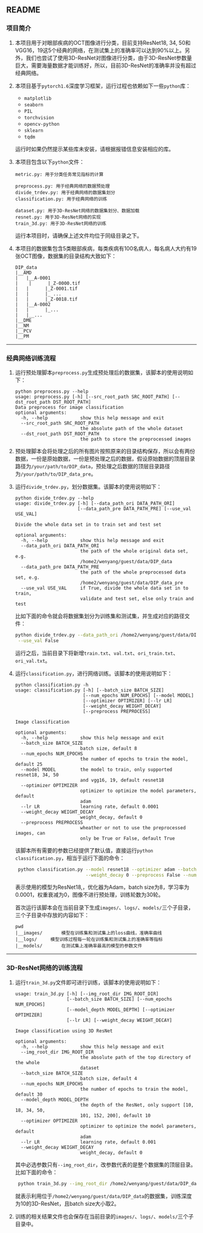 ## README

### 项目简介

1. 本项目用于对眼部疾病的OCT图像进行分类，目前支持ResNet18, 34, 50和VGG16，19这5个经典的网络，在测试集上的准确率可以达到90%以上。另外，我们也尝试了使用3D-ResNet对图像进行分类，由于3D-ResNet参数量巨大，需要海量数据才能训练好，所以，目前3D-ResNet的准确率并没有超过经典网络。

2. 本项目基于`pytorch1.6`深度学习框架，运行过程也依赖如下一些`python`库：

   + `matplotlib`
   + `seaborn`
   + `PIL`
   + `torchvision`
   + `opencv-python`
   + `sklearn`
   + `tqdm`

   运行时如果仍然提示某些库未安装，请根据报错信息安装相应的库。

3. 本项目包含以下`python`文件：

   ```
   metric.py: 用于分类任务常见指标的计算
   
   preprocess.py: 用于经典网络的数据预处理
   divide_trdev.py: 用于经典网络的数据集划分
   classification.py: 用于经典网络的训练
   
   dataset.py: 用于3D-ResNet网络的数据集划分、数据加载
   resnet.py: 用于3D-ResNet网络的实现
   train_3d.py: 用于3D-ResNet网络的训练
   ```

   运行本项目时，请确保上述文件均位于同级目录之下。

4. 本项目的数据集包含5类眼部疾病，每类疾病有100名病人，每名病人大约有19张OCT图像，数据集的目录结构大致如下：

   ```
   DIP_data
   |__AMD
   |   |__A-0001
   |	|	   |_Z-0000.tif
   |   |      |_Z-0001.tif
   |   |      |_ ... 
   |   |      |_Z-0018.tif
   |   |__A-0002
   |   |      |_...
   |   |__...
   |__DME
   |__NM
   |__PCV
   |__PM
   ```

------

### 经典网络训练流程

1. 运行预处理脚本`preprocess.py`生成预处理后的数据集，该脚本的使用说明如下：

   ```
   python preprocess.py --help
   usage: preprocess.py [-h] [--src_root_path SRC_ROOT_PATH] [--dst_root_path DST_ROOT_PATH]                                                                                        Data preprocess for image classification                                                                                                                                 
   optional arguments:
     -h, --help            show this help message and exit
     --src_root_path SRC_ROOT_PATH
                           the absolute path of the whole dataset
     --dst_root_path DST_ROOT_PATH
                           the path to store the preprocessed images
   ```

2. 预处理脚本会将处理之后的所有图片按照原来的目录结构保存，所以会有两份数据，一份是原始数据，一份是预处理之后的数据，假设原始数据的顶层目录路径为`/your/path/to/DIP_data`，预处理之后数据的顶层目录路径为`/your/path/to/DIP_data_pre`。

3. 运行`divide_trdev.py`，划分数据集。该脚本的使用说明如下：

   ```
   python divide_trdev.py --help
   usage: divide_trdev.py [-h] [--data_path_ori DATA_PATH_ORI]
                          [--data_path_pre DATA_PATH_PRE] [--use_val USE_VAL]
   
   Divide the whole data set in to train set and test set
   
   optional arguments:
     -h, --help            show this help message and exit
     --data_path_ori DATA_PATH_ORI
                           the path of the whole original data set, e.g.
                           /home2/wenyang/guest/data/DIP_data
     --data_path_pre DATA_PATH_PRE
                           the path of the whole preprocessed data set, e.g.
                           /home2/wenyang/guest/data/DIP_data_pre
     --use_val USE_VAL     if True, divide the whole data set in to train,
                           validate and test set, else only train and test
   ```

   比如下面的命令就会将数据集划分为训练集和测试集，并生成对应的路径文件：

   ```bash
   python divide_trdev.py --data_path_ori /home2/wenyang/guest/data/DIP_data --data_path_pre DATA_PATH_PRE \
    --use_val False
   ```

   运行之后，当前目录下将新增`train.txt`、`val.txt`、`ori_train.txt`、`ori_val.txt`。

4. 运行`classification.py`，进行网络训练。该脚本的使用说明如下：

   ```
   python classification.py -h  
   usage: classification.py [-h] [--batch_size BATCH_SIZE]
                            [--num_epochs NUM_EPOCHS] [--model MODEL]
                            [--optimizer OPTIMIZER] [--lr LR]
                            [--weight_decay WEIGHT_DECAY]
                            [--preprocess PREPROCESS]
   
   Image classification
   
   optional arguments:
     -h, --help            show this help message and exit
     --batch_size BATCH_SIZE
                           batch size, default 8
     --num_epochs NUM_EPOCHS
                           the number of epochs to train the model, default 25
     --model MODEL         the model to train, only supported resnet18, 34, 50
                           and vgg16, 19, default resnet18
     --optimizer OPTIMIZER
                           optimizer to optimize the model parameters, default
                           adam
     --lr LR               learning rate, default 0.0001
     --weight_decay WEIGHT_DECAY
                           weight_decay, default 0
     --preprocess PREPROCESS
                           wheather or not to use the preprocessed images, can
                           only be True or False, default True
   ```

   该脚本所有需要的参数已经提供了默认值，直接运行`python classification.py`，相当于运行下面的命令：

   ```bash
    python classification.py --model resnet18 --optimizer adam --batch_size 8 --lr 0.0001 \
                             --weight_decay 0 --preprocess False --num_epochs 30
   ```

    表示使用的模型为ResNet18,，优化器为Adam，batch size为8，学习率为0.0001，权重衰减为0，图像不进行预处理，训练轮数为30轮。

   首次运行该脚本会在当前目录下生成`images/`、`logs/`、`models/`三个子目录，三个子目录中存放的内容如下：

   ```
   pwd
   |__images/		模型在训练集和测试集上的loss曲线，准确率曲线
   |__logs/		模型训练过程每一轮在训练集和测试集上的准确率等指标
   |__models/		在测试集上准确率最高的模型的参数文件
   ```

------

### 3D-ResNet网络的训练流程

1. 运行`train_3d.py`文件即可进行训练，该脚本的使用说明如下：

   ```
   usage: train_3d.py [-h] [--img_root_dir IMG_ROOT_DIR]
                      [--batch_size BATCH_SIZE] [--num_epochs NUM_EPOCHS]
                      [--model_depth MODEL_DEPTH] [--optimizer OPTIMIZER]
                      [--lr LR] [--weight_decay WEIGHT_DECAY]
   
   Image classification using 3D ResNet
   
   optional arguments:
     -h, --help            show this help message and exit
     --img_root_dir IMG_ROOT_DIR
                           the absolute path of the top directory of the whole
                           dataset
     --batch_size BATCH_SIZE
                           batch size, default 4
     --num_epochs NUM_EPOCHS
                           the number of epochs to train the model, default 30
     --model_depth MODEL_DEPTH
                           the depth of the ResNet, only support [10, 18, 34, 50,
                           101, 152, 200], default 10
     --optimizer OPTIMIZER
                           optimizer to optimize the model parameters, default
                           adam
     --lr LR               learning rate, default 0.001
     --weight_decay WEIGHT_DECAY
                           weight_decay, default 0
   ```

   其中必选参数只有`--img_root_dir`，改参数代表的是整个数据集的顶层目录。比如下面的命令：

   ```bash
    python train_3d.py --img_root_dir /home2/wenyang/guest/data/DIP_data --batch_size 2 --model_depth 10
   ```

   就表示利用位于`/home2/wenyang/guest/data/DIP_data`的数据集，训练深度为10的3D-ResNet，且batch size大小取2。

2. 训练的相关结果文件也会保存在当前目录的`images/`、`logs/`、`models/`三个子目录中。

